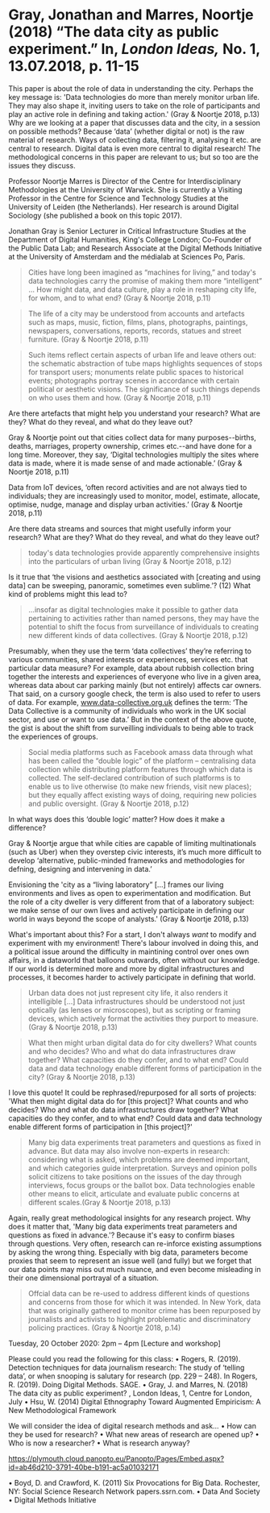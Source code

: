 # Gray, Jonathan and Marres, Noortje (2018) “The data city as public experiment.” In, *London Ideas,* No. 1, 13.07.2018, p. 11-15

This paper is about the role of data in understanding the city. Perhaps the key message is: 'Data technologies do more than merely monitor urban life. They may also shape it, inviting users to take on the role of participants and play an active role in defining and taking action.' (Gray & Noortje 2018, p.13) Why are we looking at a paper that discusses data and the city, in a session on possible methods? Because ‘data’ (whether digital or not) is the raw material of research. Ways of collecting data, filtering it, analysing it etc. are central to research. Digital data is even more central to digital research! The methodological concerns in this paper are relevant to us; but so too are the issues they discuss. 

Professor Noortje Marres is Director of the Centre for Interdisciplinary Methodologies at the University of Warwick. She is currently a Visiting Professor in the Centre for Science and Technology Studies at the University of Leiden (the Netherlands). Her research is around Digital Sociology (she published a book on this topic 2017). 

Jonathan Gray is Senior Lecturer in Critical Infrastructure Studies at the Department of Digital Humanities, King's College London; Co-Founder of the Public Data Lab; and Research Associate at the Digital Methods Initiative at the University of Amsterdam and the médialab at Sciences Po, Paris.

>Cities have long been imagined as “machines for living,” and today's data technologies carry the promise of making them more “intelligent” … How might data, and data culture, play a role in reshaping city life, for whom, and to what end? (Gray & Noortje 2018, p.11)

>The life of a city may be understood from accounts and artefacts such as maps, music, fiction, films, plans, photographs, paintings, newspapers, conversations, reports, records, statues and street furniture. (Gray & Noortje 2018, p.11)

>Such items reflect certain aspects of urban life and leave others out: the schematic abstraction of tube maps highlights sequences of stops for transport users; monuments relate public spaces to historical events; photographs portray scenes in accordance with certain political or aesthetic visions. The significance of such things depends on who uses them and how. (Gray & Noortje 2018, p.11)

Are there artefacts that might help you understand your research? What are they? 
What do they reveal, and what do they leave out?

Gray & Noortje point out that cities collect data for many purposes--births, deaths, marriages, property ownership, crimes etc.--and have done for a long time. Moreover, they say, ‘Digital technologies multiply the sites where data is made, where it is made sense of and made actionable.’ (Gray & Noortje 2018, p.11)

Data from IoT devices, ‘often record activities and are not always tied to individuals; they are increasingly used to monitor, model, estimate, allocate, optimise, nudge, manage and display urban activities.’ (Gray & Noortje 2018, p.11)

Are there data streams and sources that might usefully inform your research? What are they? What do they reveal, and what do they leave out?

> today's data technologies provide apparently comprehensive insights into the particulars of urban living (Gray & Noortje 2018, p.12)

Is it true that ‘the visions and aesthetics associated with \[creating and using data\] can be sweeping, panoramic, sometimes even sublime.’? (12) What kind of problems might this lead to?

>...insofar as digital technologies make it possible to gather data pertaining to activities rather than named persons, they may have the potential to shift the focus from surveillance of individuals to creating new different kinds of data collectives. (Gray & Noortje 2018, p.12)

Presumably, when they use the term ‘data collectives’ they’re referring to various communities, shared interests or experiences, services etc. that particular data measure? For example, data about rubbish collection bring together the interests and experiences of everyone who live in a given area, whereas data about car parking mainly (but not entirely) affects car owners. That said, on a cursory google check, the term is also used to refer to users of data. For example, www.data-collective.org.uk defines the term: ‘The Data Collective is a community of individuals who work in the UK social sector, and use or want to use data.’ But in the context of the above quote, the gist is about the shift from surveilling individuals to being able to track the experiences of groups.

> Social media platforms such as Facebook amass data through what has been called the “double logic” of the platform – centralising data collection while distributing platform features through which data is collected. The self-declared contribution of such platforms is to enable us to live otherwise (to make new friends, visit new places); but they equally affect existing ways of doing, requiring new policies and public oversight. (Gray & Noortje 2018, p.12)

In what ways does this ‘double logic’ matter? How does it make a difference?

Gray & Noortje argue that while cities are capable of limiting multinationals (such as Uber) when they overstep civic interests, it’s much more difficult to develop ‘alternative, public-minded frameworks and methodologies for defning, designing and intervening in data.’

Envisioning the 'city as a “living laboratory” \[...\] frames our living environments and lives as open to experimentation and modification. But the role of a city dweller is very different from that of a laboratory subject: we make sense of our own lives and actively participate in defining our world in ways beyond the scope of analysts.' (Gray & Noortje 2018, p.13)

What's important about this? For a start, I don't always *want* to modify and experiment with my environment! There's labour involved in doing this, and a political issue around the difficulty in maintining control over ones own affairs, in a dataworld that balloons outwards, often without our knowledge. If our world is determined more and more by digital infrastructures and processes, it becomes harder to actively participate in defining that world.

> Urban data does not just represent city life, it also renders it intelligible \[...\] Data infrastructures should be understood not just optically (as lenses or microscopes), but as scripting or framing devices, which actively format the activities they purport to measure. (Gray & Noortje 2018, p.13)

> What then might urban digital data do for city dwellers? What counts and who decides? Who and what do data infrastructures draw together? What capacities do they confer, and to what end? Could data and data technology enable different forms of participation in the city? (Gray & Noortje 2018, p.13)

I love this quote! It could be rephrased/repurposed for all sorts of projects:  'What then might digital data do for \[this project\]? What counts and who decides? Who and what do data infrastructures draw together? What capacities do they confer, and to what end? Could data and data technology enable different forms of participation in \[this project\]?' 

> Many big data experiments treat parameters and questions as fixed in advance. But data may also involve non-experts in research: considering what is asked, which problems are deemed important, and which categories guide interpretation. Surveys and opinion polls solicit citizens to take positions on the issues of the day through interviews, focus groups or the ballot box. Data technologies enable other means to elicit, articulate and evaluate public concerns at different scales.(Gray & Noortje 2018, p.13)

Again, really great methodological insights for any research project. Why does it matter that, 'Many big data experiments treat parameters and questions as fixed in advance.'? Because it's easy to confirm biases through questions. Very often, research can re-inforce existing assumptions by asking the wrong thing. Especially with big data, parameters become proxies that seem to represent an issue well (and fully) but we forget that our data points may miss out much nuance, and even become misleading in their one dimensional portrayal of a situation. 

> Offcial data can be re-used to address different kinds of questions and concerns from those for which it was intended. In New York, data that was originally gathered to monitor crime has been repurposed by journalists and activists to highlight problematic and discriminatory policing practices. (Gray & Noortje 2018, p.14)

Tuesday, 20 October 2020: 2pm – 4pm [Lecture and workshop]

Please could you read the following for this class: 
•	Rogers, R. (2019). Detection techniques for data journalism research: The study of ‘telling data’, or when snooping is salutary for research (pp. 229 – 248). In Rogers, R. (2019). Doing Digital Methods. SAGE.
•	Gray, J. and Marres, N. (2018) The data city as public experiment? , London Ideas, 1, Centre for London, July
•	Hsu, W. (2014) Digital Ethnography Toward Augmented Empiricism: A New Methodological Framework 

We will consider the idea of digital research methods and ask…
• How can they be used for research?
• What new areas of research are opened up? 
• Who is now a researcher?
• What is research anyway?

https://plymouth.cloud.panopto.eu/Panopto/Pages/Embed.aspx?id=ab46d210-3791-40be-b191-ac5a01032171

•	Boyd, D. and Crawford, K. (2011) Six Provocations for Big Data. Rochester, NY: Social Science Research Network papers.ssrn.com. 
•	Data And Society
•	Digital Methods Initiative

